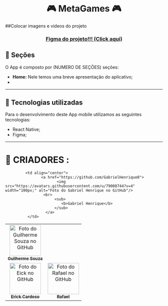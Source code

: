 <h1 align="center" font-weight=”bold”>
🎮 MetaGames  🎮
</h1>

##Colocar imagens e videos do projeto

<h3 align="center">
            <a href="https://www.figma.com/file/qIfEEm6K90Kf2PNiyE5FZh/MetaGames?node-id=0%3A1&t=86lfRQy0IgItV5cT-1">Figma do projeto!!! (Click aqui)</a>
</h3>

## 🔖 Seções

O App é composto por (NUMERO DE SEÇÕES) seções:

- **Home:** Nele temos uma breve apresentação do aplicativo;
- 

---

## 📱 Tecnologias utilizadas

Para o desenvolvimento deste App mobile utilizamos as seguintes tecnologias:

- React Native;
- Figma;

---

<h1 align=”center”>🧠 CRIADORES :</h1>

<table>
       <tr>
            <td align="center">
                    <a href="https://github.com/guilhermesouza48">
                           <img src="https://avatars.githubusercontent.com/u/79008811?v=4" width="100px;" alt="Foto do Guilherme Souza no GitHub"/>
                     <br>
                          <sub>
                             <b>Guilherme Souza</b>
                          </sub>
                      </a>
              </td>
       </tr>
            <td align="center">
                    <a href="https://github.com/YonErick">
                           <img src="https://avatars.githubusercontent.com/u/79008664?v=4" width="100px;" alt="Foto do Eick no GitHub"/>
                     <br>
                          <sub>
                             <b>Erick Cardoso</b>
                          </sub>
                      </a>
              </td>
             <td align="center">
                    <a href="https://github.com/fael0702">
                           <img src="https://avatars.githubusercontent.com/u/79324220?v=4" width="100px;" alt="Foto do Rafael no GitHub"/>
                     <br>
                          <sub>
                             <b>Rafael</b>
                          </sub>
                      </a>
              </td>

             <td align="center">
                    <a href="https://github.com/GabrielHenrique0">
                           <img src="https://avatars.githubusercontent.com/u/79008744?v=4" width="100px;" alt="Foto do Gabriel Henrique no GitHub"/>
                     <br>
                          <sub>
                             <b>Gabriel Henrique</b>
                          </sub>
                      </a>
              </td>
</table>
